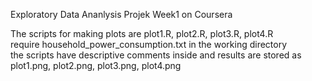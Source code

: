 Exploratory Data Ananlysis Projek Week1 on Coursera

The scripts for making plots are plot1.R, plot2.R, plot3.R, plot4.R  
require household_power_consumption.txt in the working directory  
the scripts have descriptive comments inside and results are stored as  
plot1.png, plot2.png, plot3.png, plot4.png
